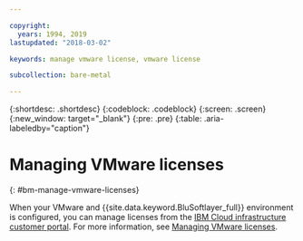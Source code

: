 ```yaml
---

copyright:
  years: 1994, 2019
lastupdated: "2018-03-02"

keywords: manage vmware license, vmware license

subcollection: bare-metal

---
```


{:shortdesc: .shortdesc}
{:codeblock: .codeblock}
{:screen: .screen}
{:new_window: target="_blank"}
{:pre: .pre}
{:table: .aria-labeledby="caption"}

# Managing VMware licenses
{: #bm-manage-vmware-licenses}

When your VMware and {{site.data.keyword.BluSoftlayer_full}} environment is configured, you can manage licenses from the [IBM Cloud infrastructure customer portal](https://cloud.ibm.com). For more information, see [Managing VMware licenses](/docs/bare-metal?topic=bare-metal-bm-manage-vmware-licenses#bm-manage-vmware-licenses).
